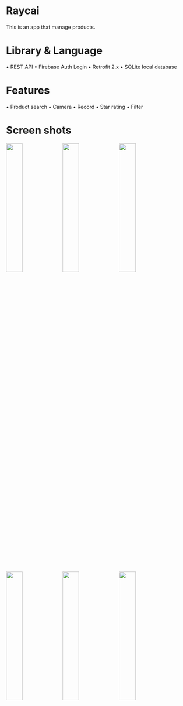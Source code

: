 # Raycai
This is an app that manage products.

# Library & Language
• REST API
• Firebase Auth Login
• Retrofit 2.x
• SQLite local database

# Features
• Product search
• Camera 
• Record
• Star rating
• Filter

# Screen shots

<img src="https://lh3.googleusercontent.com/pw/AMWts8DNNOj3aHdnwyiedLLJ-Nz7NNC0lpzyDDJoGLhBMlk8YosBLptAry_UbZB7Ze3rcnHde0oqGgWHjEjxW5GjZa4NYOM6z3LQ0XKoWXZlpxcotmVslu5B5NGoDiT_xFp-ZetXxYuuAsSsxMevgcl3M0g=w456-h937-no?authuser=0" width="30%"> <img src="https://lh3.googleusercontent.com/pw/AMWts8DcvgIv-9Y8T_ChQYfO8KKF4MwBUBHkbM0pT0-FZ0ZSlIz4bcgCZP5q7xpBW7aPUPAPNHqeMU6EL-bPTzqBs4-CANDMamYI2wdtD9byKjV12aeBmuEUB0vwvbTGNkPy3U_ENnB6k-EzwCH0lWTyXKY=w456-h937-no?authuser=0" width="30%"> <img src="https://lh3.googleusercontent.com/pw/AMWts8BLwOz1f6IaMHtZASHcREXHLzfg00uQluRiwnZbYV9S_aNCcgqij39WEi6IzXIxZ1WmNkd829t1CY0kkRn3v_EYCjXE0oKeHHSBiPFR-u4-ndU0PInw0oZR7KHWlJjElRpbtr8We5Uex9mNnuIlnQM=w456-h937-no?authuser=0" width="30%"> <img src="https://lh3.googleusercontent.com/pw/AMWts8C-Eg9LqfhHAtKwjwyQFJYr2Nj-IHn9Ju5-ATstGMaayahqKtm-OkdCzGJEVGNAJm-WW6k48xb5HCkLOn0h6F6qIVv1EHtMSVxWrb-xOifIvNkXJsA75c4kOp4iBtP8_bntOvQza1FKV1LNjjNlKsc=w456-h937-no?authuser=0" width="30%"> <img src="https://lh3.googleusercontent.com/pw/AMWts8D1Fi0rb3_i8dM19eOlC3EaDUwsOnPFsGfhrsQZLMuMWbC_QCVDLIixzB2CB1XGcedrV7k9fYHDxachc9fXiPZD1CxS2FErq3lLr-eTt4ejOP3BnDLWenQhCU5rqGb7DOdEeufeje3WVWSygcouf9Q=w456-h937-no?authuser=0" width="30%"> <img src="https://lh3.googleusercontent.com/pw/AMWts8AAKeAa-ePmsighRo0Nbhbu5e1C6axvHlNGPvcvfW8VaX1t_AyfKZDG-I7mMk7VTPhqnTJaLW-aq0k2YgLE9VDh5orbS4Qa0_1J7KKBJhwHVIAGVFqaZm3w_IJvG6gx3HzrR7lWalr7rRNfSBvKGjc=w456-h937-no?authuser=0" width="30%"> 
